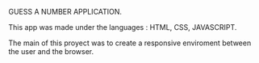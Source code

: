 GUESS A NUMBER APPLICATION.

This app was made under the languages : HTML, CSS, JAVASCRIPT.

The main of this proyect was to create a responsive enviroment between the user and the browser.

